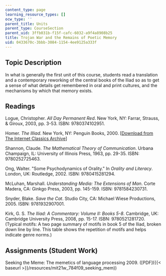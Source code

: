```yaml
---
content_type: page
learning_resource_types: []
ocw_type: ''
parent_title: Units
parent_type: CourseSection
parent_uid: 3ffb031b-f15f-cafc-6032-a9f4a8908b25
title: Trojan War and the Remains of Poetic Memory
uid: 0433670c-3bbb-3084-1154-4ee9125a333f
---
```


Topic Description
-----------------

In what is generally the first unit of this course, students read a translation and a contemporary reworking of the central books of the Iliad so as to get a sense of what details get remembered in oral and print cultures, and the mechanisms by which that memory exists.

Readings
--------

Logue, Christopher. _All Day Permanent Red_. New York, NY: Farrar, Strauss, & Giroux, 2003, pp. 3-53. ISBN: 9780374102951.

Homer. _The Illiad_. New York, NY: Penguin Books, 2000. \[[Download from The Internet Classics Archive](http://classics.mit.edu/Homer/iliad.html)\]

Shannon, Claude. _The Mathematical Theory of Communication_. Urbana Champaign, IL: University of Illinois Press, 1963, pp. 29-35. ISBN: 9780252725463.

Ong, Walter. "Some Psychodynamics of Orality." In _Orality and Literacy_. London, UK: Routledge, 2002. ISBN: 9780415281294.

McLuhan, Marshall. _Understanding Media: The Extensions of Man_. Corte Madera, CA: Ginkgo Press, 2003, pp. 145-159. ISBN: 9781584230731.

Snyder, Blake. _Save the Cat_. Studio City, CA: Michael Wiese Productions, 2005. ISBN: 9781932907001.

Kirk, G. S. _The Iliad: A Commentary: Volume II: Books 5-8_. Cambridge, UK: Cambridge University Press, 2008, pp. 15-17. ISBN: 9780521281720. (Typical motifs: A two page summary of motifs in book 5 of the Iliad, broken down line by line. This table shows the repetition of motifs and helps indicate genre norms.)

Assignments (Student Work)
--------------------------

Seeking the Meme: The memetics of language processing 2009. ([PDF]({{< baseurl >}}/resources/mit21w_784f09_seeking_mem))